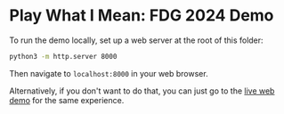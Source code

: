 # Play What I Mean: FDG 2024 Demo
To run the demo locally, set up a web server at the root of this folder:

```sh
python3 -m http.server 8000
```

Then navigate to `localhost:8000` in your web browser.

Alternatively, if you don't want to do that, you can just go to the [live web demo](https://pwim-fdg2024.github.io) for the same experience.
